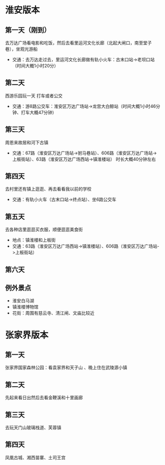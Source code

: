 # 淮安版本
## 第一天（刚到）
去万达广场看电影和吃饭，然后去看里运河文化长廊（北起大闸口，南至堂子巷），坐观光游船
- 交通：去万达走过去，里运河文化长廊做有轨小火车：古末口站->老坝口站（时间大概1小时20分）

## 第二天
西游乐园玩一天 打车或者公交
- 交通：游8路公交车：淮安区万达广场站->龙宫大白鲸站（时间大概1小时46分钟、打车大概47分钟） 

## 第三天
周恩来故居和河下古镇
- 交通：67路（淮安区万达广场站->驸马巷站）、606路（淮安区万达广场站->上板街站）、63路（淮安区万达广场西站->镇淮楼站） 时长大概40分钟左右

## 第四天
去村里还有镇上逛逛、再去看看我以前的学校
- 交通：有轨小火车（古末口站->终点站）、坐6路公交车
## 第五天 
去各种店里逛逛买衣服，顺便逛逛美食街
- 地点：镇淮楼和上板街
- 交通：63路（淮安区万达广场西站->镇淮楼站）、606路（淮安区万达广场站->上板街站）

## 第六天

## 例外景点
- 淮安白马湖
- 镇淮楼博物馆
- 花街：周围有慈云寺、清江闸、文庙比较近
# 张家界版本

## 第一天
张家界国家森林公园：看袁家界和天子山 、晚上住在武陵源小镇

## 第二天
先起来看日出然后去看金鞭溪和十里画廊

## 第三天
去玩天门山玻璃栈道、芙蓉镇

## 第四天
凤凰古城、湘西苗寨、土司王宫





